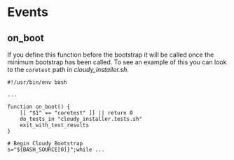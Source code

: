 # Events

## on_boot

If you define this function before the bootstrap it will be called once the minimum bootstrap has been called.  To see an example of this you can look to the `coretest` path in _cloudy_installer.sh_.

    #!/usr/bin/env bash
    
    ...
    
    function on_boot() {
        [[ "$1" == "coretest" ]] || return 0
        do_tests_in "cloudy_installer.tests.sh"
        exit_with_test_results
    }
    
    # Begin Cloudy Bootstrap
    s="${BASH_SOURCE[0]}";while ...
